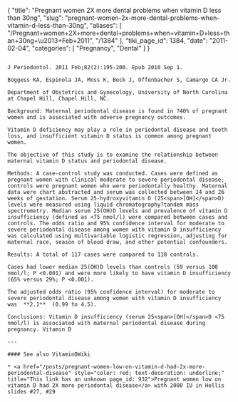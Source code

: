 {
  "title": "Pregnant women 2X more dental problems when vitamin D less than 30ng",
  "slug": "pregnant-women-2x-more-dental-problems-when-vitamin-d-less-than-30ng",
  "aliases": [
    "/Pregnant+women+2X+more+dental+problems+when+vitamin+D+less+than+30ng+\u2013+Feb+2011",
    "/1384"
  ],
  "tiki_page_id": 1384,
  "date": "2011-02-04",
  "categories": [
    "Pregnancy",
    "Dental"
  ]
}

~~~!Vitamin d status and periodontal disease among pregnant women.

J Periodontol. 2011 Feb;82(2):195-200. Epub 2010 Sep 1.

Boggess KA, Espinola JA, Moss K, Beck J, Offenbacher S, Camargo CA Jr.

Department of Obstetrics and Gynecology, University of North Carolina at Chapel Hill, Chapel Hill, NC.

Background: Maternal periodontal disease is found in ?40% of pregnant women and is associated with adverse pregnancy outcomes. 

Vitamin D deficiency may play a role in periodontal disease and tooth loss, and insufficient vitamin D status is common among pregnant women. 

The objective of this study is to examine the relationship between maternal vitamin D status and periodontal disease. 

Methods: A case-control study was conducted. Cases were defined as pregnant women with clinical moderate to severe periodontal disease; controls were pregnant women who were periodontally healthy. Maternal data were chart abstracted and serum was collected between 14 and 26 weeks of gestation. Serum 25-hydroxyvitamin D (25<span>[OH]</span>D) levels were measured using liquid chromatography?tandem mass spectrometry. Median serum 25(OH)D levels and prevalence of vitamin D insufficiency (defined as <75 nmol/l) were compared between cases and controls. The odds ratio and 95% confidence interval for moderate to severe periodontal disease among women with vitamin D insufficiency was calculated using multivariable logistic regression, adjusting for maternal race, season of blood draw, and other potential confounders. 

Results: A total of 117 cases were compared to 118 controls. 

Cases had lower median 25(OH)D levels than controls (59 versus 100 nmol/l; P <0.001) and were more likely to have vitamin D insufficiency (65% versus 29%; P <0.001). 

The adjusted odds ratio (95% confidence interval) for moderate to severe periodontal disease among women with vitamin D insufficiency was  **2.1**  (0.99 to 4.5). 

Conclusions: Vitamin D insufficiency (serum 25<span>[OH]</span>D <75 nmol/l) is associated with maternal periodontal disease during pregnancy. Vitamin D

---

#### See also VitaminDWiki

* <a href="/posts/pregnant-women-low-on-vitamin-d-had-2x-more-periodontal-disease" style="color: red; text-decoration: underline;" title="This link has an unknown page_id: 932">Pregnant women low on vitamin D had 2X more periodontal disease</a> with 2000 IU in Hollis slides #27, #29